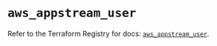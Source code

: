 # `aws_appstream_user`

Refer to the Terraform Registry for docs: [`aws_appstream_user`](https://registry.terraform.io/providers/hashicorp/aws/5.83.0/docs/resources/appstream_user).
